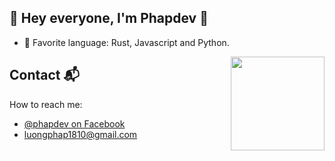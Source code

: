 
<!--[![](https://github.com/mrousavy/mrousavy/blob/master/img/dino.gif)](https://chromedino.com) -->

## 👋 Hey everyone, I'm Phapdev 👋

- 💜 Favorite language: Rust, Javascript and Python.

<img align="right" width="150" height="150" src="https://github.com/MishManners/MishManners/blob/master/My-OctocatsShortest.gif"></a>

## Contact 📬
How to reach me: 
* [@phapdev on Facebook](https://facebook.com/luongphap1810)
* [luongphap1810@gmail.com](mailto:luongphap1810@gmail.com)
